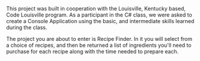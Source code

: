 This project was built in cooperation with the Louisville, Kentucky based, Code Louisville program.
As a participant in the C# class, we were asked to create a Console Application using the basic, and intermediate skills learned during the class.

The project you are about to enter is Recipe Finder. In it you will select from a choice of recipes, 
and then be returned a list of ingredients you'll need to purchase for each recipe along with the time needed to prepare each.

